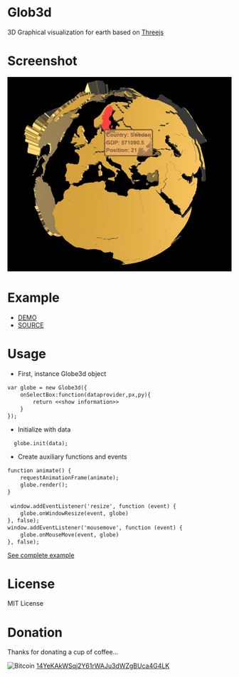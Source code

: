 Glob3d
=======
3D Graphical visualization for earth based on [Threejs](https://threejs.org/ "Threejs link")

Screenshot
==========
![Screenshot](https://github.com/vboluda/3d-lab/blob/master/globe3d/example/resources/globe3d.jpg)

Example
=======
* [DEMO](https://htmlpreview.github.io/?https://github.com/vboluda/3d-lab/blob/master/globe3d/example/example.html "Graph3D demo")
* [SOURCE](https://github.com/vboluda/3d-lab/tree/master/globe3d/lib/Globe3d.js "Globe3d source")


Usage
=====
* First, instance Globe3d object
```
var globe = new Globe3d({
    onSelectBox:function(dataprovider,px,py){
        return <<show information>>
    }
});
```

* Initialize with data
```
  globe.init(data);
```

* Create auxiliary functions and events
```
function animate() {
    requestAnimationFrame(animate);
    globe.render();
}

 window.addEventListener('resize', function (event) {
    globe.onWindowResize(event, globe)
}, false);
window.addEventListener('mousemove', function (event) {
    globe.onMouseMove(event, globe)
}, false);
```

[See complete example](https://github.com/vboluda/3d-lab/tree/master/globe3d/example/example.html "Globe3d example")

License
========
MIT License

Donation
========
Thanks for donating a cup of coffee...

<div>
 <img src="https://upload.wikimedia.org/wikipedia/commons/4/46/Bitcoin.svg" alt="Bitcoin" width="15px" height="15px">
<a href="bitcoin:14YeKAkWSqj2Y61rWAJu3dWZgBUca4G4LK](bitcoin:14YeKAkWSqj2Y61rWAJu3dWZgBUca4G4LK">14YeKAkWSqj2Y61rWAJu3dWZgBUca4G4LK</a>
</div>